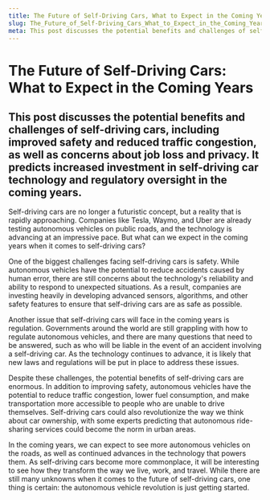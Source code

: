 ```yaml
---
title: The Future of Self-Driving Cars, What to Expect in the Coming Years
slug: The_Future_of_Self-Driving_Cars_What_to_Expect_in_the_Coming_Years
meta: This post discusses the potential benefits and challenges of self-driving cars, including improved safety and reduced traffic congestion, as well as concerns about job loss and privacy. It predicts increased investment in self-driving car technology and regulatory oversight in the coming years.
---
```


# The Future of Self-Driving Cars: What to Expect in the Coming Years

## This post discusses the potential benefits and challenges of self-driving cars, including improved safety and reduced traffic congestion, as well as concerns about job loss and privacy. It predicts increased investment in self-driving car technology and regulatory oversight in the coming years.

Self-driving cars are no longer a futuristic concept, but a reality that is rapidly approaching. Companies like Tesla, Waymo, and Uber are already testing autonomous vehicles on public roads, and the technology is advancing at an impressive pace. But what can we expect in the coming years when it comes to self-driving cars?

One of the biggest challenges facing self-driving cars is safety. While autonomous vehicles have the potential to reduce accidents caused by human error, there are still concerns about the technology's reliability and ability to respond to unexpected situations. As a result, companies are investing heavily in developing advanced sensors, algorithms, and other safety features to ensure that self-driving cars are as safe as possible.

Another issue that self-driving cars will face in the coming years is regulation. Governments around the world are still grappling with how to regulate autonomous vehicles, and there are many questions that need to be answered, such as who will be liable in the event of an accident involving a self-driving car. As the technology continues to advance, it is likely that new laws and regulations will be put in place to address these issues.

Despite these challenges, the potential benefits of self-driving cars are enormous. In addition to improving safety, autonomous vehicles have the potential to reduce traffic congestion, lower fuel consumption, and make transportation more accessible to people who are unable to drive themselves. Self-driving cars could also revolutionize the way we think about car ownership, with some experts predicting that autonomous ride-sharing services could become the norm in urban areas.

In the coming years, we can expect to see more autonomous vehicles on the roads, as well as continued advances in the technology that powers them. As self-driving cars become more commonplace, it will be interesting to see how they transform the way we live, work, and travel. While there are still many unknowns when it comes to the future of self-driving cars, one thing is certain: the autonomous vehicle revolution is just getting started.
